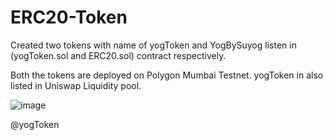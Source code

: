 # ERC20-Token

Created two tokens with name of yogToken and YogBySuyog listen in (yogToken.sol and ERC20.sol) contract respectively.

Both the tokens are deployed on Polygon Mumbai Testnet.
yogToken in also listed in Uniswap Liquidity pool.

![image](https://user-images.githubusercontent.com/96974207/209583847-d25b6c59-4473-4342-abe9-405b0f171ee4.png)

@yogToken
